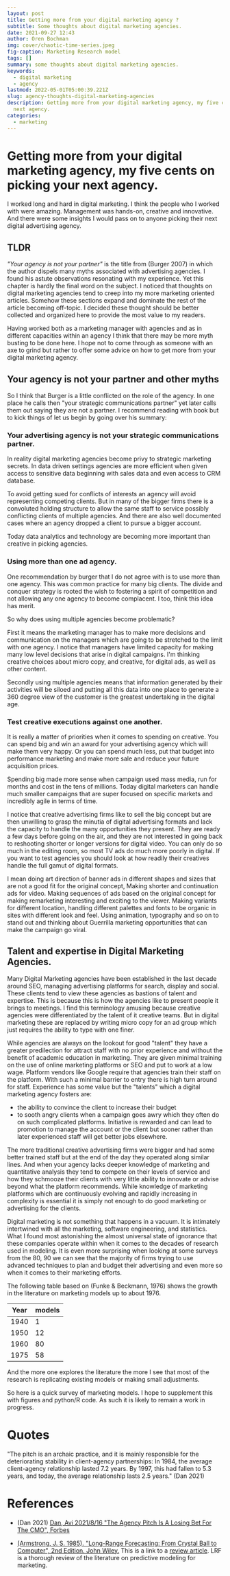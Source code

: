 ```yaml
---
layout: post
title: Getting more from your digital marketing agency ?
subtitle: Some thoughts about digital marketing agencies.
date: 2021-09-27 12:43
author: Oren Bochman
img: cover/chaotic-time-series.jpeg
fig-caption: Marketing Research model
tags: []
summary: some thoughts about digital marketing agencies.
keywords:
  - digital marketing
  - agency
lastmod: 2022-05-01T05:00:39.221Z
slug: agency-thoughts-digital-marketing-agencies
description: Getting more from your digital marketing agency, my five cents on picking your
  next agency.
categories:
  - marketing
---
```


# Getting more from your digital marketing agency, my five cents on picking your next agency.

I worked long and hard in digital marketing. I think the people who I worked with were amazing. Management was hands-on, creative and innovative. And there were some insights I would pass on to anyone picking their next digital advertising agency.

## TLDR

*"Your agency is not your partner"* is the title from (Burger 2007) in which the author dispels many myths associated with advertising agencies. I found his astute observations resonating with my experience. Yet this chapter is hardly the final word on the subject. I noticed that thoughts on digital marketing agencies tend to creep into my more marketing oriented articles. Somehow these sections expand and dominate the rest of the article becoming off-topic. I decided these thought should be better collected and organized here to provide the most value to my readers.

Having worked both as a marketing manager with agencies and as in different capacities within an agency I think that there may be more myth busting to be done here. I hope not to come through as someone with an axe to grind but rather to offer some advice on how to get more from your digital marketing agency.

## Your agency is not your partner and other myths

So I think that Burger is a little conflicted on the role of the agency. In one place he calls then "your strategic communications partner" yet later calls them out saying they are not a partner. I recommend reading with book but to kick things of let us begin by going over his summary:

### Your advertising agency is not your strategic communications partner.

In reality digital marketing agencies become privy to strategic marketing secrets. In data driven settings agencies are more efficient when given access to sensitive data beginning with sales data and even access to CRM database.

To avoid getting sued for conflicts of interests an agency will avoid representing competing clients. But in many of the bigger firms there is a convoluted holding structure to allow the same staff to service possibly conflicting clients of multiple agencies. And there are also well documented cases where an agency dropped a client to pursue a bigger account. 

Today data analytics and technology are becoming more important than creative in picking agencies. 

### Using more than one ad agency.

One recommendation by burger that I do not agree with is to use more than one agency. This was common practice for many big clients. The divide and conquer strategy is rooted the wish to fostering a spirit of competition and not allowing any one agency to become complacent. I too, think this idea has merit. 

So why does using multiple agencies become problematic?

First it means the marketing manager has to make more decisions and communication on the managers which are going to be stretched to the limit with one agency. I notice that managers have limited capacity for making many low level decisions that arise in digital campaigns. I'm thinking creative choices about micro copy, and creative, for digital ads, as well as other content. 

Secondly using multiple agencies means that information generated by their activities will be siloed and putting all this data into one place to generate a 360 degree view of the customer is the greatest undertaking in the digital age.

### Test creative executions against one another.

It is really a matter of priorities when it comes to spending on creative. You can spend big and win an award for your advertising agency which will make them very happy. Or you can spend much less, put that budget into performance marketing and make more sale and reduce your future acquisition prices.

Spending big made more sense when campaign used mass media, run for months and cost in the tens of millions. Today digital marketers can handle much smaller campaigns that are super focused on specific markets and incredibly agile in terms of time.

I notice that creative advertising firms like to sell the big concept but are then unwilling to grasp the minutia of digital advertising formats and lack the capacity to handle the many opportunities they present. They are ready a few days before going on the air, and they are not interested in going back to reshooting shorter or longer versions for digital video. You can only do so much in the editing room, so most TV ads do much more poorly in digital. If you want to test agencies you should look at how readily their creatives handle the full gamut of digital formats. 

I mean doing art direction of banner ads in different shapes and sizes that are not a good fit for the original concept, Making shorter and continuation ads for video. Making sequences of ads based on the original concept for making remarketing interesting and exciting to the viewer. Making variants for different location, handling different palettes and fonts to be organic in sites with different look and feel. Using animation, typography and so on to stand out and thinking about Guerrilla marketing opportunities that can make the campaign go viral.

## Talent and expertise in Digital Marketing Agencies.

Many Digital Marketing agencies have been established in the last decade around SEO, managing advertising platforms for search, display and social. These clients tend to view these agencies as bastions of talent and expertise. This is because this is how the agencies like to present people it brings to meetings. I find this terminology amusing because creative agencies were differentiated by the talent of it creative teams. But in digital marketing these are replaced by writing micro copy for an ad group which just requires the ability to type with one finer.

While agencies are always on the lookout for good "talent" they have a greater predilection for attract staff with no prior experience and without the benefit of academic education in marketing. They are given minimal training on the use of online marketing platforms or SEO and put to work at a low wage. Platform vendors like Google require that agencies train their staff on the platform. With such a minimal barrier to entry there is high turn around for staff. Experience has some value but the "talents" which a digital marketing agency fosters are:
 - the ability to convince the client to increase their budget
 - to sooth angry clients when a campaign goes awry which they often do on such complicated platforms.
Initiative is rewarded and can lead to promotion to manage the account or the client but sooner rather than later experienced staff will get better jobs elsewhere.

The more traditional creative advertising firms were bigger and had some better trained staff but at the end of the day they operated along similar lines. And when your agency lacks deeper knowledge of marketing and quantitative analysis they tend to compete on their levels of service and how they schmooze their clients with very little ability to innovate or advise beyond what the platform recommends. While knowledge of marketing platforms which are continuously evolving and rapidly increasing in complexity is essential it is simply not enough to do good marketing or advertising for the clients.

Digital marketing is not something that happens in a vacuum. It is intimately intertwined with all the marketing, software engineering, and statistics.
What I found most astonishing the almost universal state of ignorance that these companies operate within when it comes to the decades of research used in modeling. It is even more surprising when looking at some surveys from the 80, 90 we can see that the majority of firms trying to use advanced techniques to plan and budget their advertising and even more so when it comes to their marketing efforts.

The following table based on (Funke & Beckmann, 1976) shows the growth in the literature on marketing models up to about 1976.

Year | models
-----|--------
1940 | 1 
1950 | 12 
1960 | 80 
1975 | 58 



And the more one explores the literature the more I see that most of the research is replicating existing models or making small adjustments.

So here is a quick survey of marketing models. I hope to supplement this with figures and python/R code. As such it is likely to remain a work in progress.

# Quotes

"The pitch is an archaic practice, and it is mainly responsible for the deteriorating stability in client-agency partnerships: In 1984, the average client-agency relationship lasted 7.2 years. By 1997, this had fallen to 5.3 years, and today, the average relationship lasts 2.5 years." (Dan 2021)

# References

- (Dan 2021) [Dan, Avi 2021/8/16 "The Agency Pitch Is A Losing Bet For The CMO", Forbes](https://www.forbes.com/sites/avidan/2021/08/16/the-agency-pitch-is-a-losing-bet-for-the-cmo/?sh=4f0cf59311c0)

- [(Armstrong, J. S. 1985). "Long-Range Forecasting: From Crystal Ball to Computer", 2nd Edition. John Wiley.]() This is a link to a [review article](https://www.sciencedirect.com/science/article/abs/pii/0169207086900592). LRF is a thorough review of the literature on predictive modeling for marketing.



